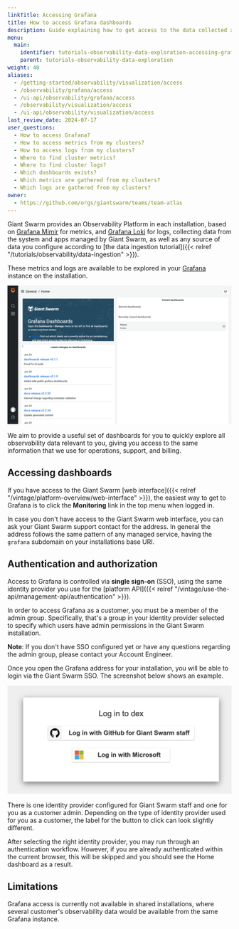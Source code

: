 ```yaml
---
linkTitle: Accessing Grafana
title: How to access Grafana dashboards
description: Guide explaining how to get access to the data collected and stored by the Observability Platform.
menu:
  main:
    identifier: tutorials-observability-data-exploration-accessing-grafana
    parent: tutorials-observability-data-exploration
weight: 40
aliases:
  - /getting-started/observability/visualization/access
  - /observability/grafana/access
  - /ui-api/observability/grafana/access
  - /observability/visualization/access
  - /ui-api/observability/visualization/access
last_review_date: 2024-07-17
user_questions:
  - How to access Grafana?
  - How to access metrics from my clusters?
  - How to access logs from my clusters?
  - Where to find cluster metrics?
  - Where to find cluster logs?
  - Which dashboards exists?
  - Which metrics are gathered from my clusters?
  - Which logs are gathered from my clusters?
owner:
  - https://github.com/orgs/giantswarm/teams/team-atlas
---
```


Giant Swarm provides an Observability Platform in each installation, based on [Grafana Mimir](https://grafana.com/oss/mimir/) for metrics, and [Grafana Loki](https://grafana.com/oss/loki/) for logs, collecting data from the system and apps managed by Giant Swarm, as well as any source of data you configure according to [the data ingestion tutorial]({{< relref "/tutorials/observability/data-ingestion" >}}).

These metrics and logs are available to be explored in your [Grafana](https://grafana.com/) instance on the installation.

![Home dashboard](home-dashboard.png)

We aim to provide a useful set of dashboards for you to quickly explore all observability data relevant to you, giving you access to the same information that we use for operations, support, and billing.

## Accessing dashboards

If you have access to the Giant Swarm [web interface]({{< relref "/vintage/platform-overview/web-interface" >}}), the easiest way to get to Grafana is to click the **Monitoring** link in the top menu when logged in.

In case you don't have access to the Giant Swarm web interface, you can ask your Giant Swarm support contact for the address. In general the address follows the same pattern of any managed service, having the `grafana` subdomain on your installations base URI.

## Authentication and authorization

Access to Grafana is controlled via **single sign-on** (SSO), using the same identity provider you use for the [platform API]({{< relref "/vintage/use-the-api/management-api/authentication" >}}).

In order to access Grafana as a customer, you must be a member of the admin group. Specifically, that's a group in your identity provider selected to specify which users have admin permissions in the Giant Swarm installation.

**Note**: If you don't have SSO configured yet or have any questions regarding the admin group, please contact your Account Engineer.

Once you open the Grafana address for your installation, you will be able to login via the Giant Swarm SSO. The screenshot below shows an example.

![Selecting an OIDC provider](access.png)

There is one identity provider configured for Giant Swarm staff and one for you as a customer admin. Depending on the type of identity provider used for you as a customer, the label for the button to click can look slightly different.

After selecting the right identity provider, you may run through an authentication workflow. However, if you are already authenticated within the current browser, this will be skipped and you should see the Home dashboard as a result.

## Limitations

Grafana access is currently not available in shared installations, where several customer's observability data would be available from the same Grafana instance.
